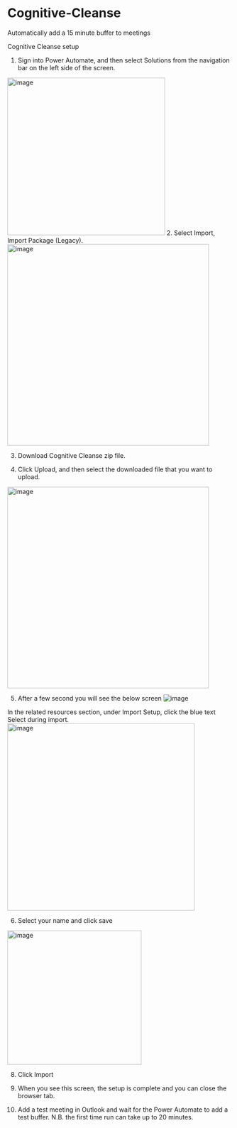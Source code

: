 # Cognitive-Cleanse
Automatically add a 15 minute buffer to meetings


Cognitive Cleanse setup

1.	Sign into Power Automate, and then select Solutions from the navigation bar on the left side of the screen.
<img width="355" alt="image" src="https://github.com/user-attachments/assets/92137f21-8a7c-4282-b246-62d003736cbf">
2.	Select Import, Import Package (Legacy).
   
<img width="454" alt="image" src="https://github.com/user-attachments/assets/4551be18-cdc8-41b3-bf2b-69a7c56920ee">

3.	Download Cognitive Cleanse zip file.
 
4.	Click Upload, and then select the downloaded file that you want to upload.
<img width="454" alt="image" src="https://github.com/user-attachments/assets/7c5432e8-c57e-4e8b-a1b6-c57bde55aaf1">

5.	After a few second you will see the below screen
![image](https://github.com/user-attachments/assets/9acab9e7-230e-4921-8efc-406161cdb955)


 
In the related resources section, under Import Setup, click the blue text Select during import.
<img width="422" alt="image" src="https://github.com/user-attachments/assets/1189e2b1-8f8f-4978-97d0-b34b538a5c79">


6.	 Select your name and click save
<img width="302" alt="image" src="https://github.com/user-attachments/assets/37349644-8f31-4b86-964b-a37fdf5a23ad">











8.	Click Import
9.	 When you see this screen, the setup is complete and you can close the browser tab.


 
10.	Add a test meeting in Outlook and wait for the Power Automate to add a test buffer.  N.B. the first time run can take up to 20 minutes.

